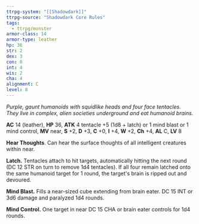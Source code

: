 ```yaml
---
ttrpg-system: "[[Shadowdark]]"
ttrpg-source: "Shadowdark Core Rules"
tags:
  - ttrpg/monster
armor-class: 14
armor-type: leather
hp: 36
str: 2
dex: 3
con: 0
int: 4
wis: 2
cha: 4
alignment: C
level: 8
---
```


_Purple, gaunt humanoids with squidlike heads and four face tentacles. They live in complex, alien societies underground and eat humanoid brains._

**AC** 14 (leather), **HP** 36, **ATK** 4 tentacle +5 (1d8 + latch) or 1 mind blast or 1 mind control, **MV** near, **S** +2, **D** +3, **C** +0, **I** +4, **W** +2, **Ch** +4, **AL** C, **LV** 8

**Hear Thoughts**. Can hear the surface thoughts of all intelligent creatures within near. 

**Latch.** Tentacles attach to hit targets, automatically hitting the next round (DC 12 STR on turn to remove 1d4 tentacles). If all four remain latched onto the same humanoid target for 1 round, the target's brain is ripped out and devoured. 

**Mind Blast.** Fills a near-sized cube extending from brain eater. DC 15 INT or 3d6 damage and paralyzed 1d4 rounds. 

**Mind Control.** One target in near DC 15 CHA or brain eater controls for 1d4 rounds.

